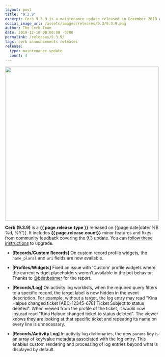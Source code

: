 ```yaml
---
layout: post
title: "9.3.9"
excerpt: Cerb 9.3.9 is a maintenance update released in December 2019 with 4 minor features and fixes from community feedback.
social_image_url: /assets/images/releases/9.3/9.3.9.png
author: The Cerb Team
date: 2019-12-10 00:00:00 -0700
permalink: /releases/9.3.9/
tags: cerb announcements releases
release:
  type: maintenance update
  count: 4
---
```


<div class="cerb-screenshot">
<img src="{{page.social_image_url}}" class="screenshot" width="500">
</div>

**Cerb (9.3.9)** is a **{{ page.release.type }}** released on {{page.date|date:'%B %d, %Y'}}. It includes **{{ page.release.count}}** minor features and fixes from community feedback covering the [9.3](/releases/9.3/) update.  You can [follow these instructions](/docs/upgrading/) to upgrade.

* **[Records/Custom Records]** On custom record profile widgets, the `name_plural` and `uri` fields are now available.

* **[Profiles/Widgets]** Fixed an issue with 'Custom' profile widgets where the current widget placeholders weren't available in the bot behavior. Thanks to [@beatbesmer](https://github.com/beatbesmer) for the report.

* **[Records/Log]** On activity log worklists, when the required query filters to a specific record, the target label is now hidden in the event description. For example, without a target, the log entry may read "Kina Halpue changed ticket [ABC-12345-678] Ticket Subject to status deleted". When viewed from the profile of the ticket, it would now instead read "Kina Halpue changed ticket to status deleted". The viewer knows they are looking at that specific ticket and repeating its name on every line is unnecessary.

* **[Records/Activity Log]** In activity log dictionaries, the new `params` key is an array of key/value metadata associated with the log entry. This enables custom rendering and processing of log entries beyond what is displayed by default.

